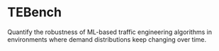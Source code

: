 # TEBench
Quantify the robustness of ML-based traffic engineering algorithms in environments where demand distributions keep changing over time.
